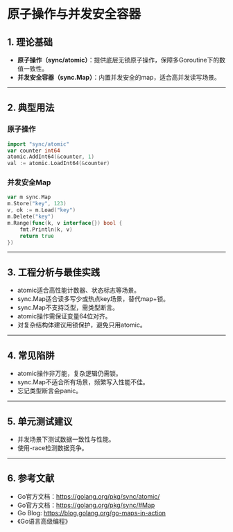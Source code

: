 # 原子操作与并发安全容器

## 1. 理论基础

- **原子操作（sync/atomic）**：提供底层无锁原子操作，保障多Goroutine下的数值一致性。
- **并发安全容器（sync.Map）**：内置并发安全的map，适合高并发读写场景。

---

## 2. 典型用法

### 原子操作

```go
import "sync/atomic"
var counter int64
atomic.AddInt64(&counter, 1)
val := atomic.LoadInt64(&counter)
```

### 并发安全Map

```go
var m sync.Map
m.Store("key", 123)
v, ok := m.Load("key")
m.Delete("key")
m.Range(func(k, v interface{}) bool {
    fmt.Println(k, v)
    return true
})
```

---

## 3. 工程分析与最佳实践

- atomic适合高性能计数器、状态标志等场景。
- sync.Map适合读多写少或热点key场景，替代map+锁。
- sync.Map不支持泛型，需类型断言。
- atomic操作需保证变量64位对齐。
- 对复杂结构体建议用锁保护，避免只用atomic。

---

## 4. 常见陷阱

- atomic操作非万能，复杂逻辑仍需锁。
- sync.Map不适合所有场景，频繁写入性能不佳。
- 忘记类型断言会panic。

---

## 5. 单元测试建议

- 并发场景下测试数据一致性与性能。
- 使用-race检测数据竞争。

---

## 6. 参考文献

- Go官方文档：<https://golang.org/pkg/sync/atomic/>
- Go官方文档：<https://golang.org/pkg/sync/#Map>
- Go Blog: <https://blog.golang.org/go-maps-in-action>
- 《Go语言高级编程》
